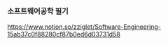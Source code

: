 <h3>소프트웨어공학 필기</h3>

https://www.notion.so/zziglet/Software-Engineering-15ab37c0f88280cf87b0ed6d03731d58
